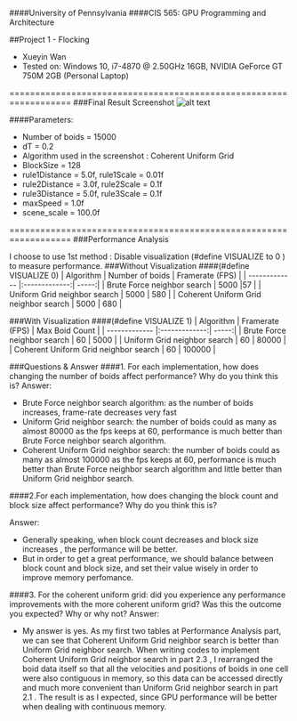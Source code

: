 
####University of Pennsylvania
####CIS 565: GPU Programming and Architecture

##Project 1 - Flocking

* Xueyin Wan
* Tested on: Windows 10, i7-4870 @ 2.50GHz 16GB, NVIDIA GeForce GT 750M 2GB (Personal Laptop)

==================================================================
###Final Result Screenshot
![alt text](https://github.com/xueyinw/Project1-CUDA-Flocking/blob/master/images/Xueyin_Performance.gif "Xueyin's Performance Analysis")

####Parameters:
* Number of boids = 15000
* dT = 0.2
* Algorithm used in the screenshot : Coherent Uniform Grid
* BlockSize = 128
* rule1Distance  = 5.0f,  rule1Scale = 0.01f
* rule2Distance = 3.0f, rule2Scale = 0.1f
* rule3Distance = 5.0f, rule3Scale = 0.1f
* maxSpeed = 1.0f
* scene_scale = 100.0f

==================================================================
###Performance Analysis


I choose to use 1st method : Disable visualization (#define VISUALIZE to 0 ) to  measure performance.
###Without Visualization
####(#define VISUALIZE 0)
| Algorithm       | Number of boids            | Framerate (FPS) |
| ------------- |:-------------:| -----:|
| Brute Force neighbor search    | 5000 |57 |
| Uniform Grid neighbor search     | 5000      |   580 |
| Coherent Uniform Grid neighbor search | 5000      |   680 |

###With Visualization
####(#define VISUALIZE 1)
| Algorithm       |  Framerate (FPS)          | Max Boid Count  |
| ------------- |:-------------:| -----:|
| Brute Force neighbor search    | 60 | 5000 |
| Uniform Grid neighbor search     | 60    |   80000 |
| Coherent Uniform Grid neighbor search | 60     |   100000 |

###Questions & Answer
####1. For each implementation, how does changing the number of boids affect performance? Why do you think this is?
Answer:

* Brute Force neighbor search algorithm: as the number of boids increases, frame-rate decreases very fast
* Uniform Grid neighbor search: the number of boids could as many as almost  80000 as the fps keeps at 60, performance is much better than  Brute Force neighbor search algorithm.
* Coherent Uniform Grid neighbor search: the number of boids could as many as almost  100000 as the fps keeps at 60, performance is much better than Brute Force neighbor search algorithm and little better than Uniform Grid neighbor search.


####2.For each implementation, how does changing the block count and block size affect performance? Why do you think this is?

Answer:

* Generally speaking, when block count decreases and block size increases , the performance will be better.
* But in order to get a great performance, we should balance between block count and block size, and set their value wisely in order to improve memory perfomance.

####3. For the coherent uniform grid: did you experience any performance improvements with the more coherent uniform grid? Was this the outcome you expected? Why or why not?
Answer:

* My answer is yes. As my first two tables at Performance Analysis part, we can see that Coherent Uniform Grid neighbor search is better than Uniform Grid neighbor search. When writing codes to implement Coherent Uniform Grid neighbor search in part 2.3 , I rearranged the boid data itself so that all the velocities and positions of boids in one cell were also contiguous in memory, so this data can be accessed directly and much more convenient than Uniform Grid neighbor search in part 2.1 .  The result is as I expected, since GPU performance will be better when dealing with continuous memory.
